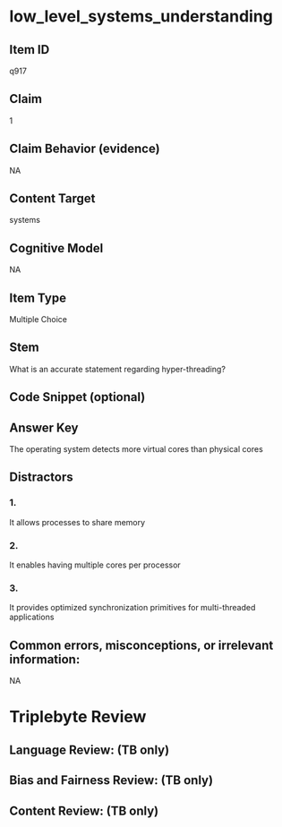 # low_level_systems_understanding

## Item ID
q917

## Claim
1

## Claim Behavior (evidence)
NA

## Content Target
systems

## Cognitive Model
NA

## Item Type
Multiple Choice

## Stem
What is an accurate statement regarding hyper-threading?

## Code Snippet (optional)


## Answer Key
The operating system detects more virtual cores than physical cores

## Distractors

### 1.
It allows processes to share memory

### 2.
It enables having multiple cores per processor

### 3.
It provides optimized synchronization primitives for multi-threaded applications

## Common errors, misconceptions, or irrelevant information:
NA

# Triplebyte Review


## Language Review: (TB only)


## Bias and Fairness Review: (TB only)


## Content Review: (TB only)

